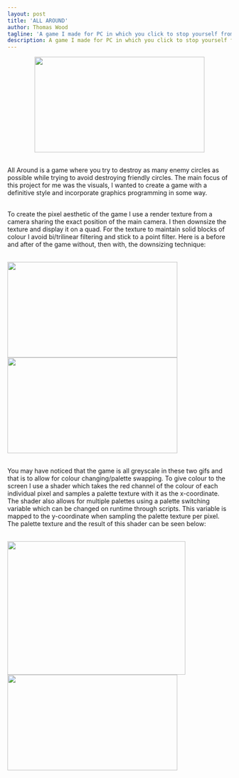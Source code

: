 ```yaml
---
layout: post
title: 'ALL AROUND'
author: Thomas Wood
tagline: 'A game I made for PC in which you click to stop yourself from losing lives while trying to hit enemies and miss friends'
description: A game I made for PC in which you click to stop yourself from losing lives while trying to hit enemies and miss friends
---
```


<p align="center">
  <img src="https://twood27897.github.io/assets/allaroundpalettechange.gif" width="382" height="215"><br/><br/>
  
  All Around is a game where you try to destroy as many enemy circles as possible while trying to avoid destroying friendly circles. The
  main focus of this project for me was the visuals, I wanted to create a game with a definitive style and incorporate graphics programming
  in some way.<br/><br/>
  
  To create the pixel aesthetic of the game I use a render texture from a camera sharing the exact position of the main camera. I then
  downsize the texture and display it on a quad. For the texture to maintain solid blocks of colour I avoid bi/trilinear filtering and
  stick to a point filter. Here is a before and after of the game without, then with, the downsizing technique:<br/><br/>
  
  <img src="https://twood27897.github.io/assets/allaroundnofilter.gif" width="382" height="215"><br/>
  <img src="https://twood27897.github.io/assets/allaroundfilter.gif" width="382" height="215"><br/><br/>
  
  You may have noticed that the game is all greyscale in these two gifs and that is to allow for colour changing/palette swapping. To give
  colour to the screen I use a shader which takes the red channel of the colour of each individual pixel and samples a palette texture with
  it as the x-coordinate. The shader also allows for multiple palettes using a palette switching variable which can be changed on runtime
  through scripts. This variable is mapped to the y-coordinate when sampling the palette texture per pixel. The palette texture and the
  result of this shader can be seen below:<br/><br/>
  
  <img src="https://twood27897.github.io/assets/palettes.png" width="400" height="300"><br/>
  <img src="https://twood27897.github.io/assets/allaroundpalettechange.gif" width="382" height="215"><br/><br/>
</p>
